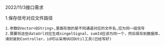 2022/11/3接口需求

1.保存信号对应文件路径

```
1.参数QVector<QString>,里面存放的是不同通道对应的文件名,应为同一组信号
2.需要将这些dataUrl对应生成singelSignal，sumId应该为同一个，然后保存到数据库，请封装到Controller，id可以采用UUIDUtil工具(已经写好)
```

